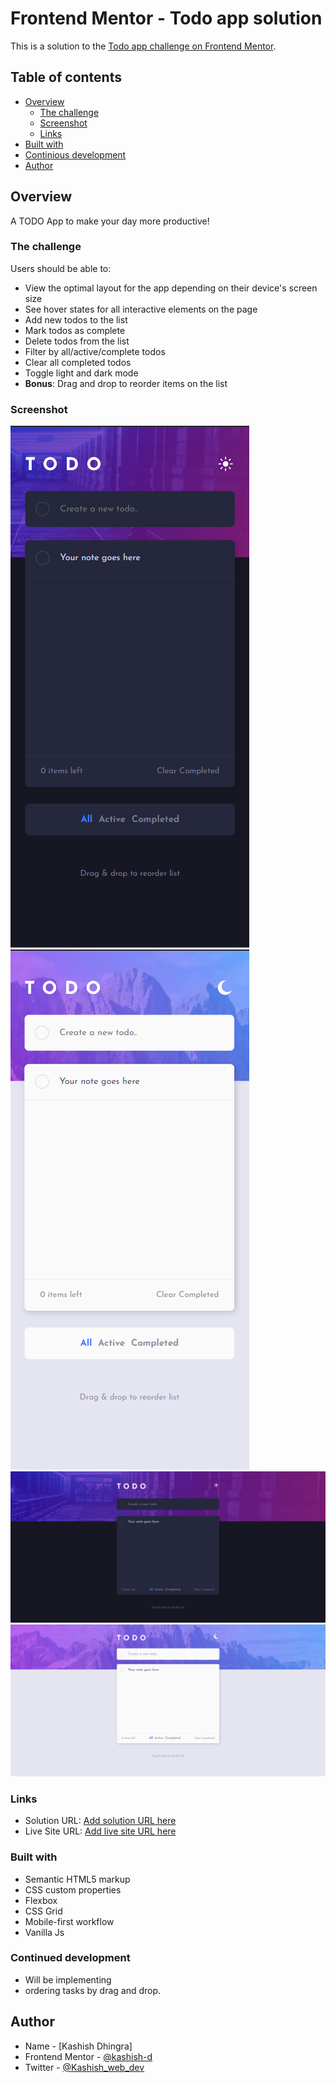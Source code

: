 # Frontend Mentor - Todo app solution

This is a solution to the [Todo app challenge on Frontend Mentor](https://www.frontendmentor.io/challenges/todo-app-Su1_KokOW).

## Table of contents

- [Overview](#overview)
  - [The challenge](#the-challenge)
  - [Screenshot](#screenshot)
  - [Links](#links)
- [Built with](#built-with)
- [Continious development](#continued-development)
- [Author](#author)


## Overview

A TODO App to make your day more productive!

### The challenge

Users should be able to:

- View the optimal layout for the app depending on their device's screen size
- See hover states for all interactive elements on the page
- Add new todos to the list
- Mark todos as complete
- Delete todos from the list
- Filter by all/active/complete todos
- Clear all completed todos
- Toggle light and dark mode
- **Bonus**: Drag and drop to reorder items on the list

### Screenshot

![](screenshots/Screenshot-mobile.png)
![](screenshots/Screenshot-mobile-light.png)
![](screenshots/Screenshot-desktop.png)
![](screenshots/Screenshot-desktop-light.png)


### Links

- Solution URL: [Add solution URL here](https://your-solution-url.com)
- Live Site URL: [Add live site URL here](https://kashish-d.github.io/ToDoApp/)


### Built with

- Semantic HTML5 markup
- CSS custom properties
- Flexbox
- CSS Grid
- Mobile-first workflow
- Vanilla Js


### Continued development

- Will be implementing
 - ordering tasks by drag and drop.


## Author

- Name - [Kashish Dhingra]
- Frontend Mentor - [@kashish-d](https://www.frontendmentor.io/profile/kashish-d)
- Twitter - [@Kashish_web_dev](https://twitter.com/Kashish_web_dev)
